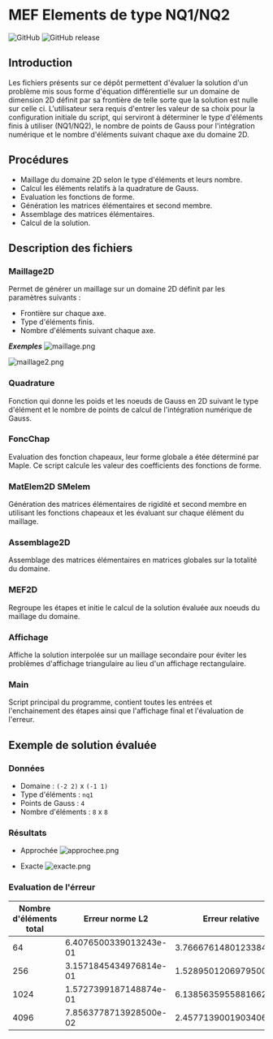 # MEF Elements de type NQ1/NQ2
![GitHub](https://img.shields.io/github/license/rezrazi/FEM-2D-NQ.svg?style=plastic) 
![GitHub release](https://img.shields.io/github/release/rezrazi/FEM-2D-NQ.svg?style=plastic)


## Introduction
Les fichiers présents sur ce dépôt permettent d'évaluer la solution  d'un problème mis sous forme d'équation différentielle sur un domaine de dimension 2D définit par sa frontière de telle sorte que la solution est nulle sur celle ci.
L'utilisateur sera requis d'entrer les valeur de sa choix pour la configuration initiale du script, qui serviront à déterminer le type d'éléments finis à utiliser (NQ1/NQ2), le nombre de points de Gauss pour l'intégration numérique et le nombre d'éléments suivant chaque axe du domaine 2D.

## Procédures
- Maillage du domaine 2D selon le type d'éléments et leurs nombre.
- Calcul les éléments relatifs à la quadrature de Gauss.
- Evaluation les fonctions de forme.
- Génération les matrices élémentaires et second membre.
- Assemblage des matrices élémentaires.
- Calcul de la solution.

## Description des fichiers
### Maillage2D
Permet de générer un maillage sur un domaine 2D définit par les paramètres suivants :
- Frontière sur chaque axe.
- Type d'éléments finis.
- Nombre d'éléments suivant chaque axe.

_**Exemples**_
![maillage.png](https://i.imgur.com/ttXTYLo.png)


![maillage2.png](https://i.imgur.com/STx4gEN.png)

### Quadrature
Fonction qui donne les poids et les noeuds de Gauss en 2D suivant le type d'élément et le nombre de points de calcul de l'intégration numérique de Gauss.

### FoncChap
Evaluation des fonction chapeaux, leur forme globale a étée déterminé par Maple. Ce script calcule les valeur des coefficients des fonctions de forme.

### MatElem2D SMelem
Génération des matrices élémentaires de rigidité et second membre en utilisant les fonctions chapeaux et les évaluant sur chaque élément du maillage.

### Assemblage2D
Assemblage des matrices élémentaires en matrices globales sur la totalité du domaine.

### MEF2D
Regroupe les étapes et initie le calcul de la solution évaluée aux noeuds du maillage du domaine.

### Affichage
Affiche la solution interpolée sur un maillage secondaire pour éviter les problèmes d'affichage triangulaire au lieu d'un affichage rectangulaire.

### Main
Script principal du programme, contient toutes les entrées et l'enchainement des étapes ainsi que l'affichage final et l'évaluation de l'erreur.

## Exemple de solution évaluée
### Données
- Domaine : `(-2 2)` x `(-1 1)`
- Type d'éléments : `nq1`
- Points de Gauss : `4`
- Nombre d'éléments : `8` x `8`

### Résultats
- Approchée
![approchee.png](https://i.imgur.com/21XqFnm.png)

- Exacte
![exacte.png](https://i.imgur.com/5AE0CRf.png)

### Evaluation de l'érreur
|Nombre d'éléments total |Erreur norme L2          |Erreur relative        |
|----------------------- |------------------------ |---------------------- |
|64                      |6.4076500339013243e-01   |3.7666761480123384e+01 |
|256                     |3.1571845434976814e-01   |1.5289501206979500e+02 |
|1024                    |1.5727399187148874e-01   |6.1385635955881662e+02 |
|4096                    |7.8563778713928500e-02   |2.4577139001903406e+03 |
   
